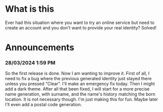 # What is this
Ever had this situation where you want to try an online service but need to create an account and you don't want to provide your real identity? Solved!

# Announcements


### 28/03/2024 1:59 PM
So the first release is done. Now I am wanting to improve it. First of all, I need to fix a bug where the previous generated identity just stayed there unless you pressed "Clear". I'll make an emergency fix today. Then I might add a dark theme. After all that been fixed, I will start for a more precise name generation, with surname, and the name's history matching the born location. It is not necessary though. I'm just making this for fun. Maybe later I'll even add a postal code generation. 
